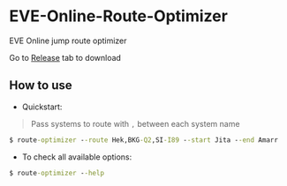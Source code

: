 # EVE-Online-Route-Optimizer
EVE Online jump route optimizer

Go to [Release](https://github.com/ParkSnoopy/EVE-Online-Route-Optimizer/releases) tab to download

## How to use
- Quickstart:
> Pass systems to route with `,` between each system name
```cmd
$ route-optimizer --route Hek,BKG-Q2,SI-I89 --start Jita --end Amarr
```

- To check all available options:
```cmd
$ route-optimizer --help
```
